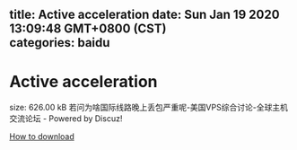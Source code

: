 
title: Active acceleration
date: Sun Jan 19 2020 13:09:48 GMT+0800 (CST)    
categories: baidu
---

# Active acceleration
size: 626.00 kB
 若问为啥国际线路晚上丢包严重呢-美国VPS综合讨论-全球主机交流论坛 - Powered by Discuz!
 

[How to download](https://bpcam.bemobtrk.com/go/2ceec3aa-1ca2-46d6-b9ff-aaa5c184517c?jno=476)